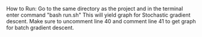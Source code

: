 How to Run: Go to the same directory as the project and in the terminal enter command "bash run.sh"
This will yield graph for Stochastic gradient descent. Make sure to uncomment line 40 and comment line 41 to get graph for batch gradient descent.
